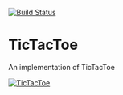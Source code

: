 [![Build Status](https://travis-ci.org/fsaar/TicTacToe.svg?branch=master)](https://travis-ci.org/fsaar/TicTacToe)

# TicTacToe 

An implementation of TicTacToe

[![TicTacToe](https://static1.squarespace.com/static/56e48990f699bb97173ad03c/t/57e6c214e4fcb5e38dfd78c0/1474740773287)](https://www.allaboutswift.com/dev/2016/9/11/an-exercise-in-swift)

